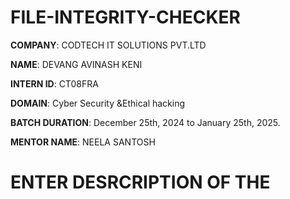 # FILE-INTEGRITY-CHECKER

**COMPANY**: CODTECH IT SOLUTIONS PVT.LTD

**NAME**: DEVANG AVINASH KENI

**INTERN ID**: CT08FRA

**DOMAIN**: Cyber Security &Ethical hacking

**BATCH DURATION**: December 25th, 2024 to January 25th, 2025.

**MENTOR NAME**: NEELA SANTOSH

# ENTER DESRCRIPTION OF THE 

